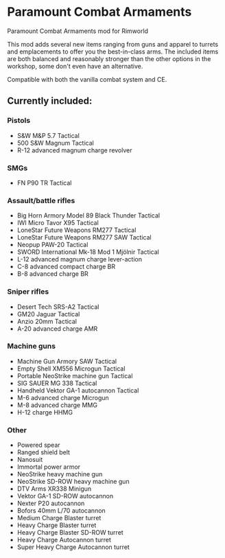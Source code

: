 # Paramount Combat Armaments
Paramount Combat Armaments mod for Rimworld

This mod adds several new items ranging from guns and apparel to turrets and emplacements to offer you the best-in-class arms. The included items are both balanced and reasonably stronger than the other options in the workshop, some don't even have an alternative.

Compatible with both the vanilla combat system and CE.

## Currently included:

### Pistols
- S&W M&P 5.7 Tactical
- 500 S&W Magnum Tactical
- R-12 advanced magnum charge revolver
### SMGs
- FN P90 TR Tactical
### Assault/battle rifles
- Big Horn Armory Model 89 Black Thunder Tactical
- IWI Micro Tavor X95 Tactical
- LoneStar Future Weapons RM277 Tactical
- LoneStar Future Weapons RM277 SAW Tactical
- Neopup PAW-20 Tactical
- SWORD International Mk-18 Mod 1 Mjölnir Tactical
- L-12 advanced magnum charge lever-action
- C-8 advanced compact charge BR
- B-8 advanced charge BR
### Sniper rifles
- Desert Tech SRS-A2 Tactical
- GM20 Jaguar Tactical
- Anzio 20mm Tactical
- A-20 advanced charge AMR
### Machine guns
- Machine Gun Armory SAW Tactical
- Empty Shell XM556 Microgun Tactical
- Portable NeoStrike machine gun Tactical
- SIG SAUER MG 338 Tactical
- Handheld Vektor GA-1 autocannon Tactical
- M-6 advanced charge Microgun
- M-8 advanced charge MMG
- H-12 charge HHMG
### Other
- Powered spear
- Ranged shield belt
- Nanosuit
- Immortal power armor
- NeoStrike heavy machine gun
- NeoStrike SD-ROW heavy machine gun
- DTV Arms XR338 Minigun
- Vektor GA-1 SD-ROW autocannon
- Nexter P20 autocannon
- Bofors 40mm L/70 autocannon
- Medium Charge Blaster turret
- Heavy Charge Blaster turret
- Heavy Charge Blaster SD-ROW turret
- Heavy Charge Autocannon turret
- Super Heavy Charge Autocannon turret
